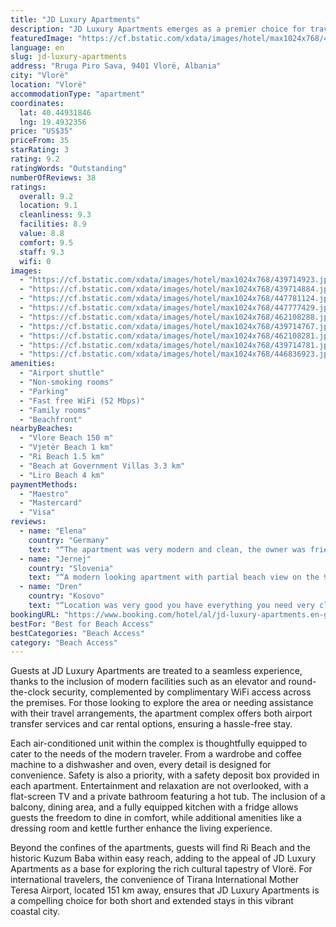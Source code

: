 ```yaml
---
title: "JD Luxury Apartments"
description: "JD Luxury Apartments emerges as a premier choice for travelers seeking a blend of comfort and convenience on the Vlorë seafront."
featuredImage: "https://cf.bstatic.com/xdata/images/hotel/max1024x768/439714923.jpg?k=c3f83464692669492e4fb5c861e084e0ff974250550c719d4cb088cc4d8b8e1f&o=&hp=1"
language: en
slug: jd-luxury-apartments
address: "Rruga Piro Sava, 9401 Vlorë, Albania"
city: "Vlorë"
location: "Vlorë"
accommodationType: "apartment"
coordinates:
  lat: 40.44931846
  lng: 19.4932356
price: "US$35"
priceFrom: 35
starRating: 3
rating: 9.2
ratingWords: "Outstanding"
numberOfReviews: 38
ratings:
  overall: 9.2
  location: 9.1
  cleanliness: 9.3
  facilities: 8.9
  value: 8.8
  comfort: 9.5
  staff: 9.3
  wifi: 0
images:
  - "https://cf.bstatic.com/xdata/images/hotel/max1024x768/439714923.jpg?k=c3f83464692669492e4fb5c861e084e0ff974250550c719d4cb088cc4d8b8e1f&o=&hp=1"
  - "https://cf.bstatic.com/xdata/images/hotel/max1024x768/439714884.jpg?k=dd471a4cbe3d63e34dea5eb3630e9f63fc6ab26c54072d5adf8c3e9586f9d4ef&o=&hp=1"
  - "https://cf.bstatic.com/xdata/images/hotel/max1024x768/447781124.jpg?k=04d0919cd5e3077fb03c9e2a80feb90099d1fe7d58ec32136fff02512c9e4e6d&o=&hp=1"
  - "https://cf.bstatic.com/xdata/images/hotel/max1024x768/447777429.jpg?k=82bc2a1fd541f24c47fe2f0c0e38aa020f677a11474843545aca71458dd10332&o=&hp=1"
  - "https://cf.bstatic.com/xdata/images/hotel/max1024x768/462108288.jpg?k=4590422cbe7d7005b2cb5c60f5c6b21ce2f7a95a1d4e29faad5a329b88a330bb&o=&hp=1"
  - "https://cf.bstatic.com/xdata/images/hotel/max1024x768/439714767.jpg?k=348b8d1ac54557eb453ceb54f708c8e92012772b8aaceb6c752dd46fedf183aa&o=&hp=1"
  - "https://cf.bstatic.com/xdata/images/hotel/max1024x768/462108281.jpg?k=0dc2322516bc8e279f8d1ba62827f93555ce9ac88b932e412161e5af4d927528&o=&hp=1"
  - "https://cf.bstatic.com/xdata/images/hotel/max1024x768/439714781.jpg?k=016bb3214f627debcd19ee72b2915fc55c3c22e885f765520f2fb1807cf23f90&o=&hp=1"
  - "https://cf.bstatic.com/xdata/images/hotel/max1024x768/446836923.jpg?k=78eca03781159b3c9c44c779e1079123b829c05e9dab5f3d9d11393ea6e53cb9&o=&hp=1"
amenities:
  - "Airport shuttle"
  - "Non-smoking rooms"
  - "Parking"
  - "Fast free WiFi (52 Mbps)"
  - "Family rooms"
  - "Beachfront"
nearbyBeaches:
  - "Vlore Beach 150 m"
  - "Vjetër Beach 1 km"
  - "Ri Beach 1.5 km"
  - "Beach at Government Villas 3.3 km"
  - "Liro Beach 4 km"
paymentMethods:
  - "Maestro"
  - "Mastercard"
  - "Visa"
reviews:
  - name: "Elena"
    country: "Germany"
    text: "“The apartment was very modern and clean, the owner was friendly, reliable and very helpful. The location is very convenient to both explore the city and take a walk along the coast. I can highly recommend staying there!”"
  - name: "Jernej"
    country: "Slovenia"
    text: "“A modern looking apartment with partial beach view on the 9th floor. The building is located in 2nd row on the beachfront. The first beach with sand is 300m away. Everything was clean, comfortable and working. There is everything available for...”"
  - name: "Dren"
    country: "Kosovo"
    text: "“Location was very good you have everything you need very close, the host was friendly and fullfilled our extra requests, the apartment was clean and nice.”"
bookingURL: "https://www.booking.com/hotel/al/jd-luxury-apartments.en-gb.html?aid=8035640"
bestFor: "Best for Beach Access"
bestCategories: "Beach Access"
category: "Beach Access"
---
```


Guests at JD Luxury Apartments are treated to a seamless experience, thanks to the inclusion of modern facilities such as an elevator and round-the-clock security, complemented by complimentary WiFi access across the premises. For those looking to explore the area or needing assistance with their travel arrangements, the apartment complex offers both airport transfer services and car rental options, ensuring a hassle-free stay.

Each air-conditioned unit within the complex is thoughtfully equipped to cater to the needs of the modern traveler. From a wardrobe and coffee machine to a dishwasher and oven, every detail is designed for convenience. Safety is also a priority, with a safety deposit box provided in each apartment. Entertainment and relaxation are not overlooked, with a flat-screen TV and a private bathroom featuring a hot tub. The inclusion of a balcony, dining area, and a fully equipped kitchen with a fridge allows guests the freedom to dine in comfort, while additional amenities like a dressing room and kettle further enhance the living experience.

Beyond the confines of the apartments, guests will find Ri Beach and the historic Kuzum Baba within easy reach, adding to the appeal of JD Luxury Apartments as a base for exploring the rich cultural tapestry of Vlorë. For international travelers, the convenience of Tirana International Mother Teresa Airport, located 151 km away, ensures that JD Luxury Apartments is a compelling choice for both short and extended stays in this vibrant coastal city.
